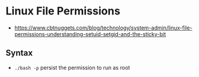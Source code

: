 # Linux File Permissions

- https://www.cbtnuggets.com/blog/technology/system-admin/linux-file-permissions-understanding-setuid-setgid-and-the-sticky-bit

## Syntax

- `./bash -p` persist the permission to run as root
